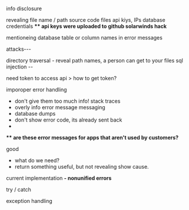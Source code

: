 

info disclosure

revealing file name / path
source code files
api kiys, IPs database credentials 
__** api keys were uploaded to github solarwinds hack__

mentioneing database table or column names in error messages

attacks---

directory traversal - reveal path names, a person can get to your files
sql injection --

need token to access api > how to get token?

imporoper error handling
- don't give them too much info! stack traces
- overly info error message messaging
- database dumps 
- don't show error code, its already sent back
- 
__** are these error messages for apps that aren't used by customers?__

good
- what do we need?
- return something useful, but not revealing show cause.

current implementation
__- nonunified errors__

try / catch 

exception handling 